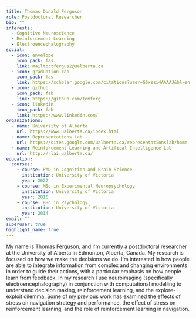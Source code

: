 ```yaml
---
title: Thomas Donald Ferguson
role: Postdoctoral Researcher
bio: ""
interests:
  - Cognitive Neuroscience
  - Reinforcement Learning
  - Electroencephalography
social:
  - icon: envelope
    icon_pack: fas
    link: mailto:tfergus2@ualberta.ca
  - icon: graduation-cap
    icon_pack: fas
    link: https://scholar.google.com/citations?user=G6xszi4AAAAJ&hl=en
  - icon: github
    icon_pack: fab
    link: https://github.com/tomferg
  - icon: linkedin
    icon_pack: fab
    link: https://www.linkedin.com/
organizations:
  - name: University of Alberta
    url: https://www.ualberta.ca/index.html
  - name: Representations Lab
    url: https://sites.google.com/ualberta.ca/representationslab/home
  - name: Reinforcement Learning and Artifical Intelligence Lab
    url: http://rlai.ualberta.ca/
education:
  courses:
    - course: PhD in Cognition and Brain Science
      institution: University of Victoria
      year: 2022
    - course: MSc in Experimental Neuropsychology
      institution: University of Victoria
      year: 2016
    - course: BSc in Psychology
      institution: University of Victoria
      year: 2014
email: ""
superuser: true
highlight_name: true
---
```


My name is Thomas Ferguson, and I'm currently a postdoctoral researcher at the University of Alberta in Edmonton, Alberta, Canada. My research is focused on how we make the decisions we do. I'm interested in how people are able to integrate information from complex and changing environments in order to guide their actions, with a particular emphasis on how people learn from feedback. In my research I use neuroimaging (specifically electroencephalography) in conjunction with computational modelling to understand decision making, reinforcement learning, and the explore-exploit dilemma. Some of my previous work has examined the effects of stress on navigation strategy and performance, the effect of stress on reinforcement learning, and the role of reinforcement learning in navigation.
